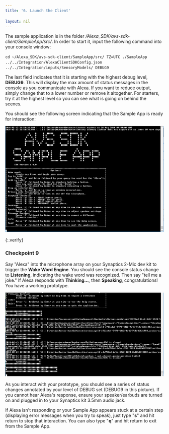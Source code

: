 ```yaml
---
title: '6. Launch the Client'

layout: nil
---
```



The sample application is in the folder */Alexa_SDK/avs-sdk-client/SampleApp/src/*. In order to start it, input the following command into your console window:

`cd ~/Alexa_SDK/avs-sdk-client/SampleApp/src/
TZ=UTC ./SampleApp ../../Integration/AlexaClientSDKConfig.json ../../Integration/inputs/SensoryModels/ DEBUG9`

The last field indicates that it is starting with the highest debug level, **DEBUG9**.  This will display the max amount of status messages in the console as you communicate with Alexa.  If you want to reduce output, simply change that to a lower number or remove it altogether. For starters, try it at the highest level so you can see what is going on behind the scenes.

You should see the following screen indicating that the Sample App is ready for interaction:

![app launched](../assets/app_launched.PNG)  

{:.verify}
### Checkpoint 9

Say "Alexa" into the microphone array on your Synaptics 2-Mic dev kit to trigger the **Wake Word Engine**.   You should see the console status change to **Listening**, indicating the wake word was recognized.  Then say "tell me a joke." If Alexa responds with **Thinking...**, then **Speaking**, congratulations!  You have a working prototype.  

![app running](../assets/app_running.PNG)

As you interact with your prototype, you should see a series of status changes annotated by your level of DEBUG set (DEBUG9 in this picture).  If you cannot hear Alexa's response, ensure your speaker/earbuds are turned on and plugged in to your Synaptics kit 3.5mm audio jack.  

If Alexa isn't responding or your Sample App appears stuck at a certain step (displaying error messages when you try to speak), just type "**s**" and hit return to stop that interaction.  You can also type "**q**" and hit return to exit from the Sample App.
